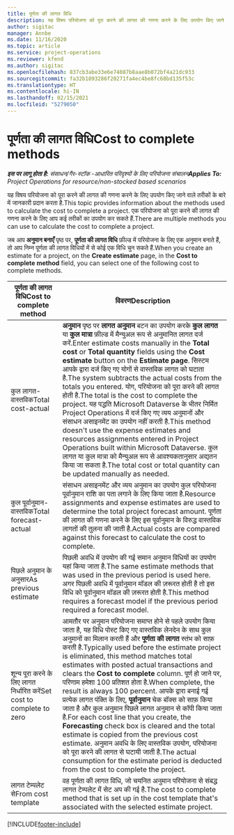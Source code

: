 ```yaml
---
title: पूर्णता की लागत विधि
description: यह विषय परियोजना को पूरा करने की लागत की गणना करने के लिए उपयोग किए जाने वाले तरीकों के बारे में जानकारी प्रदान करता है.
author: sigitac
manager: Annbe
ms.date: 11/16/2020
ms.topic: article
ms.service: project-operations
ms.reviewer: kfend
ms.author: sigitac
ms.openlocfilehash: 837cb3abe33e6e74087b8aae8b072bf4a21dc933
ms.sourcegitcommit: fa32b1893286f20271fa4ec4be8fc68bd135f53c
ms.translationtype: HT
ms.contentlocale: hi-IN
ms.lasthandoff: 02/15/2021
ms.locfileid: "5279050"
---
```

# <a name="cost-to-complete-methods"></a><span data-ttu-id="5a462-103">पूर्णता की लागत विधि</span><span class="sxs-lookup"><span data-stu-id="5a462-103">Cost to complete methods</span></span>

<span data-ttu-id="5a462-104">_**इस पर लागू होता है:** संसाधन/गैर-स्टॉक -आधारित परिदृश्यों के लिए परियोजना संचालन_</span><span class="sxs-lookup"><span data-stu-id="5a462-104">_**Applies To:** Project Operations for resource/non-stocked based scenarios_</span></span>

<span data-ttu-id="5a462-105">यह विषय परियोजना को पूरा करने की लागत की गणना करने के लिए उपयोग किए जाने वाले तरीकों के बारे में जानकारी प्रदान करता है.</span><span class="sxs-lookup"><span data-stu-id="5a462-105">This topic provides information about the methods used to calculate the cost to complete a project.</span></span> <span data-ttu-id="5a462-106">एक परियोजना को पूरा करने की लागत की गणना करने के लिए आप कई तरीकों का उपयोग कर सकते हैं.</span><span class="sxs-lookup"><span data-stu-id="5a462-106">There are multiple methods you can use to calculate the cost to complete a project.</span></span> 

<span data-ttu-id="5a462-107">जब आप **अनुमान बनाएँ** पृष्ठ पर, **पूर्णता की लागत विधि** फ़ील्ड में परियोजना के लिए एक अनुमान बनाते हैं, तो आप निम्न पूर्णता की लागत विधियों में से कोई एक विधि चुन सकते हैं.</span><span class="sxs-lookup"><span data-stu-id="5a462-107">When you create an estimate for a project, on the **Create estimate** page, in the **Cost to complete method** field, you can select one of the following cost to complete methods.</span></span>

| <span data-ttu-id="5a462-108">पूर्णता की लागत विधि</span><span class="sxs-lookup"><span data-stu-id="5a462-108">Cost to complete method</span></span>    | <span data-ttu-id="5a462-109">विवरण</span><span class="sxs-lookup"><span data-stu-id="5a462-109">Description</span></span>                                                                                                                                                                                                                                                                                                                                                                                                                                                                                        |
|------------------------------|----------------------------------------------------------------------------------------------------------------------------------------------------------------------------------------------------------------------------------------------------------------------------------------------------------------------------------------------------------------------------------------------------------------------------------------------------------------------------------------------------|
| <span data-ttu-id="5a462-110">कुल लागत-वास्तविक</span><span class="sxs-lookup"><span data-stu-id="5a462-110">Total cost-actual</span></span>            | <span data-ttu-id="5a462-111">**अनुमान** पृष्ठ पर **लागत अनुमान** बटन का उपयोग करके **कुल लागत** या **कुल मात्रा** फ़ील्ड में मैन्युअल रूप से अनुमानित लागत दर्ज करें.</span><span class="sxs-lookup"><span data-stu-id="5a462-111">Enter estimate costs manually in the **Total cost** or **Total quantity** fields using the **Cost estimate** button on the **Estimate page**.</span></span> <span data-ttu-id="5a462-112">सिस्टम आपके द्वारा दर्ज किए गए योगों से वास्तविक लागत को घटाता है.</span><span class="sxs-lookup"><span data-stu-id="5a462-112">The system subtracts the actual costs from the totals you entered.</span></span> <span data-ttu-id="5a462-113">योग, परियोजना को पूरा करने की लागत होती है.</span><span class="sxs-lookup"><span data-stu-id="5a462-113">The total is the cost to complete the project.</span></span> <span data-ttu-id="5a462-114">यह पद्धति Microsoft Dataverse के भीतर निर्मित Project Operations में दर्ज किए गए व्यय अनुमानों और संसाधन असाइनमेंट का उपयोग नहीं करती है.</span><span class="sxs-lookup"><span data-stu-id="5a462-114">This method doesn't use the expense estimates and resources assignments entered in Project Operations built within Microsoft Dataverse.</span></span> <span data-ttu-id="5a462-115">कुल लागत या कुल मात्रा को मैन्युअल रूप से आवश्यकतानुसार अद्यतन किया जा सकता है.</span><span class="sxs-lookup"><span data-stu-id="5a462-115">The total cost or total quantity can be updated manually as needed.</span></span>  |
| <span data-ttu-id="5a462-116">कुल पूर्वानुमान-वास्तविक</span><span class="sxs-lookup"><span data-stu-id="5a462-116">Total forecast-actual</span></span>        | <span data-ttu-id="5a462-117">संसाधन असाइनमेंट और व्यय अनुमान का उपयोग कुल परियोजना पूर्वानुमान राशि का पता लगाने के लिए किया जाता है.</span><span class="sxs-lookup"><span data-stu-id="5a462-117">Resource assignments and expense estimates are used to determine the total project forecast amount.</span></span> <span data-ttu-id="5a462-118">पूर्णता की लागत की गणना करने के लिए इस पूर्वानुमान के विरुद्ध वास्तविक लागतों की तुलना की जाती है.</span><span class="sxs-lookup"><span data-stu-id="5a462-118">Actual costs are compared against this forecast to calculate the cost to complete.</span></span>                                                                                                                                                                                                                                                                          |
| <span data-ttu-id="5a462-119">पिछले अनुमान के अनुसार</span><span class="sxs-lookup"><span data-stu-id="5a462-119">As previous estimate</span></span>         | <span data-ttu-id="5a462-120">पिछली अवधि में उपयोग की गई समान अनुमान विधियों का उपयोग यहां किया जाता है.</span><span class="sxs-lookup"><span data-stu-id="5a462-120">The same estimate methods that was used in the previous period is used here.</span></span> <span data-ttu-id="5a462-121">अगर पिछली अवधि में पूर्वानुमान मॉडल की ज़रूरत होती है तो इस विधि को पूर्वानुमान मॉडल की ज़रूरत होती है.</span><span class="sxs-lookup"><span data-stu-id="5a462-121">This method requires a forecast model if the previous period required a forecast model.</span></span>                                                                                                                                                                                                                                                                                                                           |
| <span data-ttu-id="5a462-122">शून्य पूरा करने के लिए लागत निर्धारित करें</span><span class="sxs-lookup"><span data-stu-id="5a462-122">Set cost to complete to zero</span></span> | <span data-ttu-id="5a462-123">आमतौर पर अनुमान परियोजना समाप्त होने से पहले उपयोग किया जाता है, यह विधि पोस्ट किए गए वास्तविक लेनदेन के साथ कुल अनुमानों का मिलान करती हैं और **पूर्णता की लागत** स्तंभ को साफ़ करती है.</span><span class="sxs-lookup"><span data-stu-id="5a462-123">Typically used before the estimate project is eliminated, this method matches total estimates with posted actual transactions and clears the **Cost to complete** column.</span></span> <span data-ttu-id="5a462-124">पूर्ण हो जाने पर, परिणाम हमेशा 100 प्रतिशत होता है.</span><span class="sxs-lookup"><span data-stu-id="5a462-124">When complete, the result is always 100 percent.</span></span> <span data-ttu-id="5a462-125">आपके द्वारा बनाई गई प्रत्येक लागत पंक्ति के लिए, **पूर्वानुमान** चेक बॉक्स को साफ़ किया जाता है और कुल अनुमान पिछले लागत अनुमान से कॉपी किया जाता है.</span><span class="sxs-lookup"><span data-stu-id="5a462-125">For each cost line that you create, the **Forecasting** check box is cleared and the total estimate is copied from the previous cost estimate.</span></span> <span data-ttu-id="5a462-126">अनुमान अवधि के लिए वास्तविक उपयोग, परियोजना को पूरा करने की लागत से घटायी जाती है.</span><span class="sxs-lookup"><span data-stu-id="5a462-126">The actual consumption for the estimate period is deducted from the cost to complete the project.</span></span>              |
| <span data-ttu-id="5a462-127">लागत टेम्पलेट से</span><span class="sxs-lookup"><span data-stu-id="5a462-127">From cost template</span></span>           | <span data-ttu-id="5a462-128">वह पूर्णता की लागत विधि, जो चयनित अनुमान परियोजना से संबद्ध लागत टेम्पलेट में सेट अप की गई है.</span><span class="sxs-lookup"><span data-stu-id="5a462-128">The cost to complete method that is set up in the cost template that's associated with the selected estimate project.</span></span>                                                                                                                                                                                                                                                                                                                                                                          |


[!INCLUDE[footer-include](../includes/footer-banner.md)]